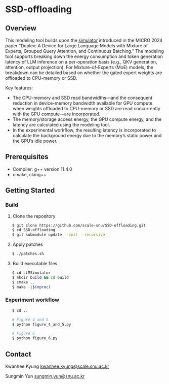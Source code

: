 # SSD-offloading

## Overview
This modeling tool builds upon the [simulator](https://github.com/scale-snu/LLMSimulator.git) introduced in the MICRO 2024 paper “Duplex: A Device for Large Language Models with Mixture of Experts, Grouped Query Attention, and Continuous Batching.” The modeling tool supports breaking down the energy consumption and token generation latency of LLM inference on a per-operation basis (e.g., QKV generation, attention, output projection). For Mixture-of-Experts (MoE) models, the breakdown can be detailed based on whether the gated expert weights are offloaded to CPU-memory or SSD.

Key features:
- The CPU-memory and SSD read bandwidths—and the consequent reduction in device-memory bandwidth available for GPU compute when weights offloaded to CPU-memory or SSD are read concurrently with the GPU compute—are incorporated.
- The memory/storage access energy, the GPU compute energy, and the latency are calculated using the modeling tool.
- In the experimental workflow, the resulting latency is incorporated to calculate the background energy due to the memory’s static power and the GPU’s idle power.


## Prerequisites
- Compiler: g++ version 11.4.0
- cmake, clang++


## Getting Started
### Build
1. Clone the repository
```bash
   $ git clone https://github.com/scale-snu/SSD-offloading.git
   $ cd SSD-offloading
   $ git submodule update --init --recursive
```
2. Apply patches
```bash
   $ ./patches.sh
```
3. Build executable files
```bash
   $ cd LLMSimulator
   $ mkdir build && cd build
   $ cmake ..
   $ make -j$(nproc)
```

### Experiment workflow
```bash
   $ cd ..

   # Figure 4 and 5
   $ python figure_4_and_5.py

   # Figure 6
   $ python figure_6.py
```

## Contact
Kwanhee Kyung kwanhee.kyung@scale.snu.ac.kr

Sungmin Yun sungmin.yun@snu.ac.kr
